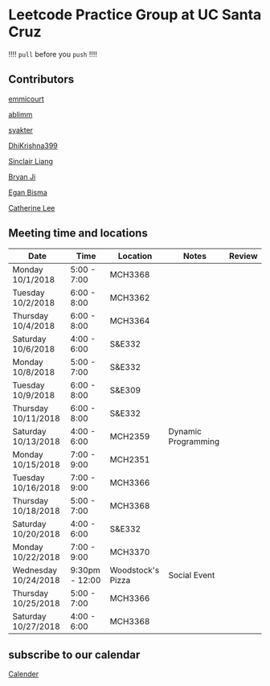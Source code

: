 # Leetcode Practice Group at UC Santa Cruz
:bangbang::bangbang: ```pull``` before you ```push``` :bangbang::bangbang:

## Contributors ##
[emmicourt](https://github.com/emmicourt)

[ablimm](https://github.com/ablimm)

[syakter](https://github.com/syakter)

[DhiKrishna399](https://github.com/DhiKrishna399)

[Sinclair Liang](https://github.com/sinclairliang)

[Bryan Ji](https://github.com/bxji/)

[Egan Bisma](https://github.com/VVNoodle)

[Catherine Lee](https://github.com/catherinelee274)

## Meeting time and locations

|Date|Time|Location|Notes|Review|
|---|---|---|---|---|
|Monday 10/1/2018|5:00 - 7:00|MCH3368|      |   |
|Tuesday 10/2/2018|6:00 - 8:00|MCH3362|     |   |
|Thursday 10/4/2018|6:00 - 8:00|MCH3364|    |   |
|Saturday 10/6/2018|4:00 - 6:00|S&E332|     |   |
|Monday 10/8/2018|5:00 - 7:00|S&E332|       |   |
|Tuesday 10/9/2018|6:00 - 8:00|S&E309|      |   |
|Thursday 10/11/2018|6:00 - 8:00|S&E332|    |   |
|Saturday 10/13/2018|4:00 - 6:00|MCH2359|Dynamic Programming |   |
|Monday 10/15/2018|7:00 - 9:00|MCH2351|   |   |
|Tuesday 10/16/2018|7:00 - 9:00|MCH3366|   |   |
|Thursday 10/18/2018|5:00 - 7:00|MCH3368|   |   |
|Saturday 10/20/2018|4:00 - 6:00|S&E332|   |   |
|Monday 10/22/2018|7:00 - 9:00|MCH3370|   |   |
|Wednesday 10/24/2018|9:30pm - 12:00|Woodstock's Pizza|Social Event|   |
|Thursday 10/25/2018|5:00 - 7:00|MCH3366|   |   |
|Saturday 10/27/2018|4:00 - 6:00|MCH3368|   |   |


## subscribe to our calendar ##

[Calender](https://calendar.google.com/calendar/embed?src=ucsc.edu_gsdfo2aabuefup3p6i5ntn0alc%40group.calendar.google.com&ctz=America%2FLos_Angeles)
